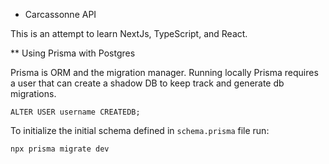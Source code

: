 * Carcassonne API

This is an attempt to learn NextJs, TypeScript, and React.

** Using Prisma with Postgres

Prisma is ORM and the migration manager.
Running locally Prisma requires a user that can create a shadow DB to keep track and generate db migrations.

```
ALTER USER username CREATEDB;
```

To initialize the initial schema defined in `schema.prisma` file run:
```
npx prisma migrate dev
```
